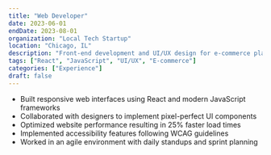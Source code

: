 ```yaml
---
title: "Web Developer"
date: 2023-06-01
endDate: 2023-08-01
organization: "Local Tech Startup"
location: "Chicago, IL"
description: "Front-end development and UI/UX design for e-commerce platform"
tags: ["React", "JavaScript", "UI/UX", "E-commerce"]
categories: ["Experience"]
draft: false
---
```


- Built responsive web interfaces using React and modern JavaScript frameworks
- Collaborated with designers to implement pixel-perfect UI components
- Optimized website performance resulting in 25% faster load times
- Implemented accessibility features following WCAG guidelines
- Worked in an agile environment with daily standups and sprint planning
